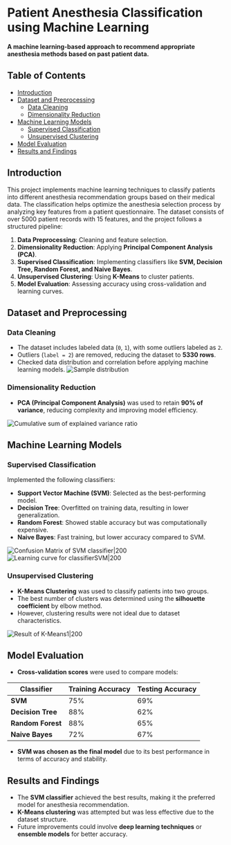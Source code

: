 # Patient Anesthesia Classification using Machine Learning

**A machine learning-based approach to recommend appropriate anesthesia methods based on past patient data.**

## Table of Contents

- [Introduction](#introduction)
- [Dataset and Preprocessing](#dataset-and-preprocessing)
  - [Data Cleaning](#data-cleaning)
  - [Dimensionality Reduction](#dimensionality-reduction)
- [Machine Learning Models](#machine-learning-models)
  - [Supervised Classification](#supervised-classification)
  - [Unsupervised Clustering](#unsupervised-clustering)
- [Model Evaluation](#model-evaluation)
- [Results and Findings](#results-and-findings)

## Introduction

This project implements machine learning techniques to classify patients into different anesthesia recommendation groups based on their medical data. The classification helps optimize the anesthesia selection process by analyzing key features from a patient questionnaire. The dataset consists of over 5000 patient records with 15 features, and the project follows a structured pipeline:

1. **Data Preprocessing**: Cleaning and feature selection.
2. **Dimensionality Reduction**: Applying **Principal Component Analysis (PCA)**.
3. **Supervised Classification**: Implementing classifiers like **SVM, Decision Tree, Random Forest, and Naive Bayes**.
4. **Unsupervised Clustering**: Using **K-Means** to cluster patients.
5. **Model Evaluation**: Assessing accuracy using cross-validation and learning curves.

## Dataset and Preprocessing

### Data Cleaning
- The dataset includes labeled data (`0`, `1`), with some outliers labeled as `2`.
- Outliers (`label = 2`) are removed, reducing the dataset to **5330 rows**.
- Checked data distribution and correlation before applying machine learning models.
![Sample distribution](https://github.com/user-attachments/assets/dba2ad00-02eb-4ebb-978e-305239dc6850)


### Dimensionality Reduction
- **PCA (Principal Component Analysis)** was used to retain **90% of variance**, reducing complexity and improving model efficiency.

![Cumulative sum of explained variance ratio](https://github.com/user-attachments/assets/7de32b78-1d1d-4def-bb17-88fa106a8cc8)

## Machine Learning Models

### Supervised Classification
Implemented the following classifiers:
- **Support Vector Machine (SVM)**: Selected as the best-performing model.
- **Decision Tree**: Overfitted on training data, resulting in lower generalization.
- **Random Forest**: Showed stable accuracy but was computationally expensive.
- **Naive Bayes**: Fast training, but lower accuracy compared to SVM.

![Confusion Matrix of SVM classifier|200](https://github.com/user-attachments/assets/38b45542-b39c-4132-8df2-952beae1d36a)![Learning curve for classifierSVM|200](https://github.com/user-attachments/assets/2db94ae8-8fa9-41b8-ac17-43f352937299)



### Unsupervised Clustering
- **K-Means Clustering** was used to classify patients into two groups.
- The best number of clusters was determined using the **silhouette coefficient** by elbow method.
- However, clustering results were not ideal due to dataset characteristics.

![Result of K-Means1|200](https://github.com/user-attachments/assets/4c7cc49b-5100-4188-83ed-af1f7cf07252)


## Model Evaluation
- **Cross-validation scores** were used to compare models:
  
| Classifier       | Training Accuracy | Testing Accuracy |
|-----------------|------------------|-----------------|
| **SVM**         | 75%              | 69%             |
| **Decision Tree** | 88%              | 62%             |
| **Random Forest** | 88%              | 65%             |
| **Naive Bayes**  | 72%              | 67%             |

- **SVM was chosen as the final model** due to its best performance in terms of accuracy and stability.

## Results and Findings
- The **SVM classifier** achieved the best results, making it the preferred model for anesthesia recommendation.
- **K-Means clustering** was attempted but was less effective due to the dataset structure.
- Future improvements could involve **deep learning techniques** or **ensemble models** for better accuracy.
